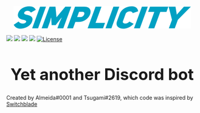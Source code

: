 <p align="center">
    <img src="https://raw.githubusercontent.com/Almeeida/Simplicity/testing-readme/src/assets/simplicity-text.png">
</p>
<a title="code style" target="_blank" href="http://standardjs.com"><img src="https://img.shields.io/badge/code%20style-standard-brightgreen.svg?style=flat-square"></a>
<a title="Dependencies" target="_blank" href="https://david-dm.org/Almeeida/Simplicity/"><img src="https://david-dm.org/Almeeida/Simplicity/status.svg?style=flat-square"></a>
<a title="Library" target="_blank" href="https://discord.js.org/#/"><img src="https://img.shields.io/badge/library-discord.js-blue.svg?style=flat-square"></a>
<a class="badge-align" href="https://www.codacy.com/app/Almeeida/Simplicity?utm_source=github.com&amp;utm_medium=referral&amp;utm_content=Almeeida/Simplicity&amp;utm_campaign=Badge_Grade"><img src="https://img.shields.io/codacy/grade/4f29cb30be614ad3a5af1fa381efa9f7.svg?style=flat-square"/></a>
<a href="https://github.com/Almeeida/Simplicity/blob/master/LICENSE" target="_blank"><img src="https://img.shields.io/github/license/SwitchbladeBot/switchblade.svg?style=flat-square" alt="License"/></a><br>
<h1 style="font-size:300%; text-align: center;">Yet another Discord bot</h1>
Created by Almeida#0001 and Tsugami#2619, which code was inspired by 
<a href="https://github.com/SwitchbladeBot/switchblade">Switchblade</a>
